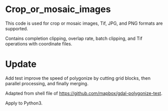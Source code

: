 # Crop_or_mosaic_images
This code is used for crop or mosaic images, Tif, JPG, and PNG formats are supported. 

Contains completion clipping, overlap rate, batch clipping, and Tif operations with coordinate files.
# Update
Add test improve the speed of polygonize by cutting grid blocks, then parallel processing, and finally merging.

Adapted from shell file of https://github.com/mapbox/gdal-polygonize-test.

Apply to Python3.
